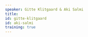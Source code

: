 ```yaml
---
speaker: Gitte Klitgaard & Aki Salmi
title:
id: gitte-klitgaard
id: aki-salmi
training: true
---
```


